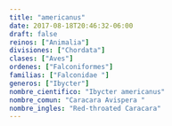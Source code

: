 ```yaml
---
title: "americanus"
date: 2017-08-18T20:46:32-06:00
draft: false
reinos: ["Animalia"]
divisiones: ["Chordata"]
clases: ["Aves"]
ordenes: ["Falconiformes"]
familias: ["Falconidae "]
generos: ["Ibycter"]
nombre_cientifico: "Ibycter americanus"
nombre_comun: "Caracara Avispera "
nombre_ingles: "Red-throated Caracara"
---
```

